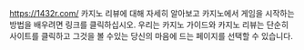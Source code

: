 https://1432r.com/
카지노 리뷰에 대해 자세히 알아보고 카지노에서 게임을 시작하는 방법을 배우려면 링크를 클릭하십시오. 우리는 카지노 가이드와 카지노 리뷰는 단순히 사이트를 클릭하고 그것을 볼 수있는 당신의 마음에 드는 페이지를 선택할 수 있습니다.
